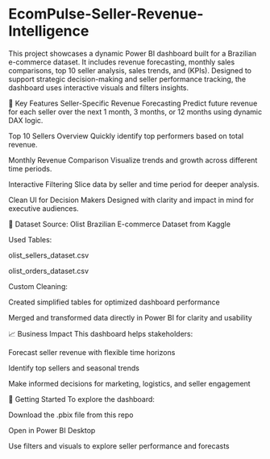 # EcomPulse-Seller-Revenue-Intelligence
This project showcases a dynamic Power BI dashboard built for a Brazilian e-commerce dataset. It includes revenue forecasting, monthly sales comparisons, top 10 seller analysis, sales trends, and (KPIs). Designed to support strategic decision-making and seller performance tracking, the dashboard uses interactive visuals and filters insights.


🔧 Key Features
Seller-Specific Revenue Forecasting Predict future revenue for each seller over the next 1 month, 3 months, or 12 months using dynamic DAX logic.

Top 10 Sellers Overview Quickly identify top performers based on total revenue.

Monthly Revenue Comparison Visualize trends and growth across different time periods.

Interactive Filtering Slice data by seller and time period for deeper analysis.

Clean UI for Decision Makers Designed with clarity and impact in mind for executive audiences.

📁 Dataset
Source: Olist Brazilian E-commerce Dataset from Kaggle

Used Tables:

olist_sellers_dataset.csv

olist_orders_dataset.csv

Custom Cleaning:

Created simplified tables for optimized dashboard performance

Merged and transformed data directly in Power BI for clarity and usability

📈 Business Impact
This dashboard helps stakeholders:

Forecast seller revenue with flexible time horizons

Identify top sellers and seasonal trends

Make informed decisions for marketing, logistics, and seller engagement

🚀 Getting Started
To explore the dashboard:

Download the .pbix file from this repo

Open in Power BI Desktop

Use filters and visuals to explore seller performance and forecasts

